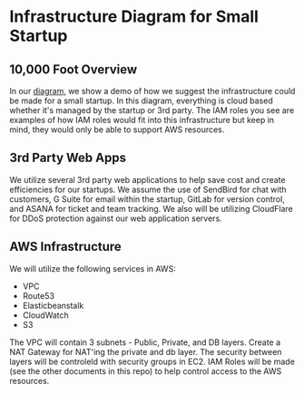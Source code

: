 # Infrastructure Diagram for Small Startup



## 10,000 Foot Overview

In our [diagram](https://github.com/RealityShift/Startup-AWS-IAM-Roles/blob/master/small/Small.png), we show a demo of how we suggest the infrastructure could be made for a small startup. In this diagram, everything is cloud based whether it's managed by the startup or 3rd party. The IAM roles you see are examples of how IAM roles would fit into this infrastructure but keep in mind, they would only be able to support AWS resources.

## 3rd Party Web Apps

We utilize several 3rd party web applications to help save cost and create efficiencies for our startups. We assume the use of SendBird for chat with customers, G Suite for email within the startup, GitLab for version control, and ASANA for ticket and team tracking. We also will be utilizing CloudFlare for DDoS protection against our web application servers.


## AWS Infrastructure

We will utilize the following services in AWS:

- VPC
- Route53
- Elasticbeanstalk
- CloudWatch
- S3

The VPC will contain 3 subnets - Public, Private, and DB layers. Create a NAT Gateway for NAT'ing the private and db layer. The security between layers will be controleld with security groups in EC2. IAM Roles will be made (see the other documents in this repo) to help control access to the AWS resources.
